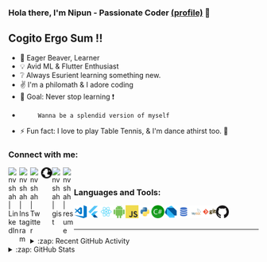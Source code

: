 ### Hola there, I'm Nipun - Passionate Coder [(profile)][website] 👋

## Cogito Ergo Sum !!

- 👀 Eager Beaver, Learner 
- 💡 Avid ML & Flutter Enthusiast 
- ❔ Always Esurient learning something new.
- ✌️ I'm a philomath & I adore coding
- 🥅 Goal: Never stop learning ❗
-          Wanna be a splendid version of myself
- ⚡ Fun fact: I love to play Table Tennis, & I'm dance athirst too. 👦 

### Connect with me:

[<img align="left" alt="nvshah | LinkedIn" width="22px" src="https://cdn.jsdelivr.net/npm/simple-icons@v3/icons/linkedin.svg" />][linkedin]
[<img align="left" alt="nvshah | Instagram" width="22px" src="https://cdn.jsdelivr.net/npm/simple-icons@v3/icons/instagram.svg" />][instagram]
[<img align="left" alt="nvshah | Twitter" width="22px" src="https://cdn.jsdelivr.net/npm/simple-icons@v3/icons/twitter.svg" />][twitter]
[<img align="left" width="22px" src="https://raw.githubusercontent.com/iconic/open-iconic/master/svg/globe.svg" />][website]
[<img align="left" alt="nvshah | gist" width="22px" src="https://img.icons8.com/offices/24/000000/code.png" />][gist]
[<img align="left" alt="nvshah | resume" width="22px" src="https://img.icons8.com/ios/24/000000/resume-website.png" />][resume]

<br />

### Languages and Tools:

<img align="left" alt="Visual Studio Code" width="26px" src="https://raw.githubusercontent.com/github/explore/80688e429a7d4ef2fca1e82350fe8e3517d3494d/topics/visual-studio-code/visual-studio-code.png" />
<img align="left" alt="Visual Studio Code" width="26px" src="https://raw.githubusercontent.com/github/explore/80688e429a7d4ef2fca1e82350fe8e3517d3494d/topics/flutter/flutter.png" />
<img align="left" alt="Visual Studio Code" width="26px" src="https://raw.githubusercontent.com/github/explore/80688e429a7d4ef2fca1e82350fe8e3517d3494d/topics/react/react.png" />
<img align="left" alt="Visual Studio Code" width="26px" src="https://raw.githubusercontent.com/github/explore/80688e429a7d4ef2fca1e82350fe8e3517d3494d/topics/android/android.png" />
<img align="left" alt="JavaScript" width="26px" src="https://raw.githubusercontent.com/github/explore/80688e429a7d4ef2fca1e82350fe8e3517d3494d/topics/javascript/javascript.png" />
<img align="left" alt="Gatsby" width="26px" src="https://raw.githubusercontent.com/github/explore/e94815998e4e0713912fed477a1f346ec04c3da2/topics/python/python.png" />
<img align="left" alt="Terminal" width="26px" src="https://raw.githubusercontent.com/github/explore/78df643247d429f6cc873026c0622819ad797942/topics/csharp/csharp.png" />
<img align="left" alt="Terminal" width="26px" src="https://raw.githubusercontent.com/github/explore/78df643247d429f6cc873026c0622819ad797942/topics/dart/dart.png" />
<img align="left" alt="SQL" width="26px" src="https://raw.githubusercontent.com/github/explore/80688e429a7d4ef2fca1e82350fe8e3517d3494d/topics/sql/sql.png" />
<img align="left" alt="MySQL" width="26px" src="https://raw.githubusercontent.com/github/explore/80688e429a7d4ef2fca1e82350fe8e3517d3494d/topics/mysql/mysql.png" />
<img align="left" alt="Git" width="26px" src="https://raw.githubusercontent.com/github/explore/80688e429a7d4ef2fca1e82350fe8e3517d3494d/topics/git/git.png" />
<img align="left" alt="GitHub" width="26px" src="https://raw.githubusercontent.com/github/explore/78df643247d429f6cc873026c0622819ad797942/topics/github/github.png" />


<br />
<br />

---

<details>
  <summary>:zap: Recent GitHub Activity</summary>
  
<!--START_SECTION:activity-->
1. 🎉 Flutter - Github-Users(APi) [nvshah/Github-Users](https://github.com/nvshah/Github-Users) 
2. 💪 Flutter - Sembast(NoSql) [nvshah/Sembast-Avenger](https://github.com/nvshah/Sembast-Avenger)
3. 🎉 Flutter - Task Buddy [nvshah/Task-buddy](https://github.com/nvshah/Task-buddy)
4. 💪 Flutter - Covid Tracer [nvshah/CovidTracer](https://github.com/nvshah/CovidTracer) 
5. 🎉 Flutter - Shop App [nvshah/StandStore](https://github.com/nvshah/StandStore) 
6. 💪 Git - Notes [nvshah/GitNotes](https://github.com/nvshah/GitNotes) 
<!--END_SECTION:activity-->

</details>

<details>
  <summary>:zap: GitHub Stats</summary>

  <img align="left" alt="codeSTACKr's GitHub Stats" src="https://github-readme-stats.vercel.app/api?username=nvshah&show_icons=true&hide_border=true" />

</details>

[website]: https://nvshah.github.io
[twitter]: https://twitter.com/iam_nvshah
[instagram]: https://instagram.com/nvshah_07
[linkedin]: https://in.linkedin.com/in/nvshah07
[gist]: https://gist.github.com/nvshah
[resume]: https://www.canva.com/design/DAEEr1d6Np4/view
